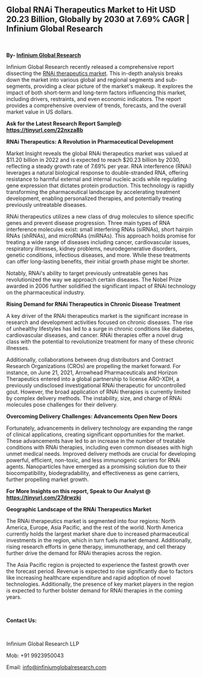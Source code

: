 <h2><strong>Global RNAi Therapeutics Market to Hit USD 20.23 Billion, Globally by 2030 at 7.69% CAGR | Infinium Global Research</strong></h2>
<p>&nbsp;</p>
<p><strong>By- </strong><a href="https://www.infiniumglobalresearch.com"><strong>Infinium Global Research</strong></a></p>
<p>Infinium Global Research recently released a comprehensive report dissecting the <a href="https://www.infiniumglobalresearch.com/market-reports/global-rnai-therapeutics-market">RNAi therapeutics market</a>. This in-depth analysis breaks down the market into various global and regional segments and sub-segments, providing a clear picture of the market's makeup. It explores the impact of both short-term and long-term factors influencing this market, including drivers, restraints, and even economic indicators. The report provides a comprehensive overview of trends, forecasts, and the overall market value in US dollars.</p>
<p><strong>Ask for the Latest Research Report Sample@ </strong><a href="https://tinyurl.com/22nxza8b"><strong>https://tinyurl.com/22nxza8b</strong></a></p>
<p><strong>RNAi Therapeutics: A Revolution in Pharmaceutical Development</strong></p>
<p>Market Insight reveals the global RNAi therapeutics market was valued at $11.20 billion in 2022 and is expected to reach $20.23 billion by 2030, reflecting a steady growth rate of 7.69% per year. RNA interference (RNAi) leverages a natural biological response to double-stranded RNA, offering resistance to harmful external and internal nucleic acids while regulating gene expression that dictates protein production. This technology is rapidly transforming the pharmaceutical landscape by accelerating treatment development, enabling personalized therapies, and potentially treating previously untreatable diseases.</p>
<p>RNAi therapeutics utilizes a new class of drug molecules to silence specific genes and prevent disease progression. Three main types of RNA interference molecules exist: small interfering RNAs (siRNAs), short hairpin RNAs (shRNAs), and microRNAs (miRNAs). This approach holds promise for treating a wide range of diseases including cancer, cardiovascular issues, respiratory illnesses, kidney problems, neurodegenerative disorders, genetic conditions, infectious diseases, and more. While these treatments can offer long-lasting benefits, their initial growth phase might be shorter.</p>
<p>Notably, RNAi's ability to target previously untreatable genes has revolutionized the way we approach certain diseases. The Nobel Prize awarded in 2006 further solidified the significant impact of RNAi technology on the pharmaceutical industry.</p>
<p><strong>Rising Demand for RNAi Therapeutics in Chronic Disease Treatment</strong></p>
<p>A key driver of the RNAi therapeutics market is the significant increase in research and development activities focused on chronic diseases. The rise of unhealthy lifestyles has led to a surge in chronic conditions like diabetes, cardiovascular diseases, and cancer. RNAi therapies offer a novel drug class with the potential to revolutionize treatment for many of these chronic illnesses.</p>
<p>Additionally, collaborations between drug distributors and Contract Research Organizations (CROs) are propelling the market forward. For instance, on June 21, 2021, Arrowhead Pharmaceuticals and Horizon Therapeutics entered into a global partnership to license ARO-XDH, a previously undisclosed investigational RNAi therapeutic for uncontrolled gout. However, the broad application of RNAi therapies is currently limited by complex delivery methods. The instability, size, and charge of RNAi molecules pose challenges for their delivery.</p>
<p><strong>Overcoming Delivery Challenges: Advancements Open New Doors</strong></p>
<p>Fortunately, advancements in delivery technology are expanding the range of clinical applications, creating significant opportunities for the market. These advancements have led to an increase in the number of treatable conditions with RNAi therapies, including even common diseases with high unmet medical needs. Improved delivery methods are crucial for developing powerful, efficient, non-toxic, and less immunogenic carriers for RNAi agents. Nanoparticles have emerged as a promising solution due to their biocompatibility, biodegradability, and effectiveness as gene carriers, further propelling market growth.</p>
<p><strong>For More Insights on this report, Speak to Our Analyst @ </strong><a href="https://tinyurl.com/27drwzkj"><strong>https://tinyurl.com/27drwzkj</strong></a></p>
<p><strong>Geographic Landscape of the RNAi Therapeutics Market</strong></p>
<p>The RNAi therapeutics market is segmented into four regions: North America, Europe, Asia Pacific, and the rest of the world. North America currently holds the largest market share due to increased pharmaceutical investments in the region, which in turn fuels market demand. Additionally, rising research efforts in gene therapy, immunotherapy, and cell therapy further drive the demand for RNAi therapies across the region.</p>
<p>The Asia Pacific region is projected to experience the fastest growth over the forecast period. Revenue is expected to rise significantly due to factors like increasing healthcare expenditure and rapid adoption of novel technologies. Additionally, the presence of key market players in the region is expected to further bolster demand for RNAi therapies in the coming years.</p>
<p>&nbsp;</p>
<p><strong>Contact Us:</strong></p>
<p>&nbsp;</p>
<p>Infinium Global Research LLP</p>
<p>Mob: +91 9923950043</p>
<p>Email: <a href="mailto:info@infiniumglobalresearch.com">info@infiniumglobalresearch.com</a></p>